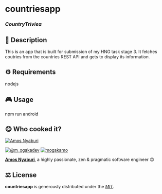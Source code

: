 
# countriesapp

### *CountryTriviea*

## 📄 Description
This is an app that is built for submission of my HNG task stage 3. It fetches coutries from the countries REST API and gets to display its information.


## ⚙️ Requirements
nodejs


## 🎮 Usage
npm run android



## 😋 Who cooked it?

[![Amos Nyaburi](https://s.gravatar.com/avatar/3eed0f13222b34bdcdd3899bde0899b0?s=200)](https://ph7.me "Amos Nyaburi personal website")


[![@m_ogakadev][twitter-image]](https://twitter.com/m_ogakadev) [![mogakamo][github-image]](https://github.com/mogakamo)

**[Amos Nyaburi](https://ph7.me)**, a highly passionate, zen &amp; pragmatic software engineer 😊


## ⚖️ License

**countriesapp** is generously distributed under the *[MIT](https://opensource.org/licenses/MIT)*.


<!-- GitHub's Markdown reference links -->
[twitter-image]: https://img.shields.io/badge/Twitter-1DA1F2?style=for-the-badge&logo=twitter&logoColor=white
[github-image]: https://img.shields.io/badge/GitHub-100000?style=for-the-badge&logo=github&logoColor=white

<!-- README generated with: https://github.com/pH-7/cool-readme-generator -->
